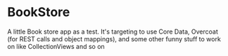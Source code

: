 # BookStore
A little Book store app as a test. It's targeting to use Core Data, Overcoat (for REST calls and object mappings), and some other funny stuff to work on like CollectionViews and so on

